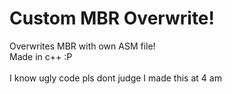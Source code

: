 # Custom MBR Overwrite!
Overwrites MBR with own ASM file!<br>
Made in c++ :P<br>
<br>
I know ugly code pls dont judge I made this at 4 am
